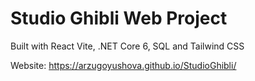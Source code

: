 # Studio Ghibli Web Project
Built with React Vite, .NET Core 6, SQL and Tailwind CSS

Website: https://arzugoyushova.github.io/StudioGhibli/
